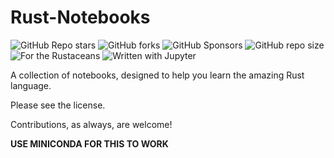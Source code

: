 # Rust-Notebooks

![GitHub Repo stars](https://img.shields.io/github/stars/Milo123459/rust-notebooks?style=flat&logo=github) ![GitHub forks](https://img.shields.io/github/forks/Milo123459/rust-notebooks?style=flat&logo=github) ![GitHub Sponsors](https://img.shields.io/github/sponsors/Milo123459?logo=githubsponsors) ![GitHub repo size](https://img.shields.io/github/repo-size/Milo123459/rust-notebooks) ![For the Rustaceans](https://img.shields.io/badge/written%20for-rustaceans-red?logo=rust) ![Written with Jupyter](https://img.shields.io/badge/written%20with-jupyter-orange?logo=jupyter)

A collection of notebooks, designed to help you learn the amazing Rust language. 

Please see the license.

Contributions, as always, are welcome!

**USE MINICONDA FOR THIS TO WORK**
